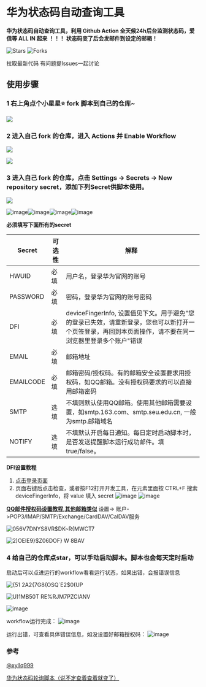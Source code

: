 # 华为状态码自动查询工具
**华为状态码自动查询工具，利用 Github Action 全天候24h后台监测状态码，爱信等 ALL IN 起来 ！！！**
**状态码变了后会发邮件到设定的邮箱！**

![Stars](https://img.shields.io/github/stars/zgzhengSEU/HWStatusCodeAutoQuery.svg)
![Forks](https://img.shields.io/github/forks/zgzhengSEU/HWStatusCodeAutoQuery.svg)

拉取最新代码
有问题提Issues一起讨论

## 使用步骤

### 1 右上角点个小星星⭐ fork 脚本到自己的仓库~
  
![](https://cdn.jsdelivr.net/gh/zgzhengSEU/imagebed/Image/202211111311139.png)

### 2 进入自己 fork 的仓库，进入 Actions 并 Enable Workflow

![](https://cdn.jsdelivr.net/gh/zgzhengSEU/imagebed/Image/202211102359648.png)

![](https://cdn.jsdelivr.net/gh/zgzhengSEU/imagebed/Image/202211110000533.png)

### 3 进入自己 fork 的仓库，点击 Settings -> Secrets -> New repository secret，添加下列Secret供脚本使用。

![](https://cdn.jsdelivr.net/gh/zgzhengSEU/imagebed/Image/202211110006864.png)

![image](https://user-images.githubusercontent.com/62554593/201380696-b589a2a7-223a-4d69-a98f-4bc1555cc790.png)![image](https://user-images.githubusercontent.com/62554593/201381403-f8581552-c8ad-4320-8c15-20dacae78dbd.png)![image](https://user-images.githubusercontent.com/62554593/202631834-500660e6-6c12-433d-b32b-e4930e8f07f5.png)![image](https://user-images.githubusercontent.com/62554593/201381681-15725535-18bd-415c-adb5-2f801989df45.png)

**必须填写下面所有的secret**

| Secret     |可选性 | 解释                                                                           |
| ---------- |------| ------------------------------------------------------------                    |
| HWUID      | 必填 | 用户名，登录华为官网的账号                                                       |
| PASSWORD   | 必填 | 密码，登录华为官网的账号密码                                                      |
| DFI        | 必填 | deviceFingerInfo, 设置值见下文。用于避免"您的登录已失效，请重新登录，您也可以新打开一个页签登录，再回到本页面操作，请不要在同一浏览器里登录多个账户"错误|
| EMAIL      | 必填 | 邮箱地址                                                                          |
| EMAILCODE  | 必填 | 邮箱密码/授权码。有的邮箱安全设置要求用授权码，如QQ邮箱。没有授权码要求的可以直接用邮箱密码 |
| SMTP       | 选填 | 不填则默认使用QQ邮箱。使用其他邮箱需要设置，如smtp.163.com、smtp.seu.edu.cn, 一般为smtp.邮箱域名 |
| NOTIFY     | 选填 | 不填默认开启每日通知。每日定时启动脚本时，是否发送提醒脚本运行成功邮件。填true/false。  |

**DFI设置教程** 
1. [点击登录页面](https://uniportal.huawei.com/uniportal/?redirect=https%3A%2F%2Fcareer.huawei.com%2Freccampportal%2Flogin_index.html%3Fredirect%3Dhttps%3A%2F%2Fcareer.huawei.com%2Freccampportal%2Fportal5%2Findex.html%3Fi%3D42881)
2. 页面右键后点击检查，或者按F12打开开发工具，在元素里面按 CTRL+F 搜索 deviceFingerInfo，将 value 填入 secret
![image](https://user-images.githubusercontent.com/62554593/202986664-03230976-41de-4618-a132-189e493725fb.png)
![image](https://user-images.githubusercontent.com/62554593/202988457-d83b972e-af32-46c8-9d6d-1570e559ecdc.png)


**[QQ邮件授权码设置教程,其他邮箱类似](https://service.mail.qq.com/cgi-bin/help?subtype=1&&no=1001256&&id=28)**
设置-> 账户->POP3/IMAP/SMTP/Exchange/CardDAV/CalDAV服务

![056V7DNYS8VR$DK~R{MWCT7](https://user-images.githubusercontent.com/62554593/201148676-796927c2-2e98-4208-8763-ca5bbefbf902.png)

![2)OEIE9}$Z06DOF} W 8BAV](https://user-images.githubusercontent.com/62554593/201148533-27fb2038-8588-49de-97b0-dac2f86d9565.png)


### 4 给自己的仓库点star，可以手动启动脚本。脚本也会每天定时启动

启动后可以点进运行的workflow看看运行状态，如果出错，会报错误信息

![{51 2A2{7G8{OSQ`E2$0(UP](https://user-images.githubusercontent.com/62554593/201295883-efe0d151-c1ff-4664-88cb-9e38ce1b65a3.png)

![U)1MB50T RE%RJM7PZCIANV](https://user-images.githubusercontent.com/62554593/201296693-c84aecce-c527-447c-8ba0-6e51580547c6.png)

![image](https://user-images.githubusercontent.com/62554593/201296761-85cd60af-7e72-4311-85e1-d0f2ac985600.png)

workflow运行完成：
![image](https://user-images.githubusercontent.com/62554593/201655891-34e20847-883b-4cbb-808a-cadc97d7643f.png)

运行出错，可查看具体错误信息，如没设置好邮箱授权码：
![image](https://user-images.githubusercontent.com/62554593/201655792-7991f696-dd24-4043-ac8e-c08d5085552f.png)


### 参考

[@xyllq999](https://github.com/xyllq999/HwStatusCode)

[华为状态码轮询脚本（说不定查着查着就变了）](https://www.nowcoder.com/discuss/1093196?channel=-1&source_id=discuss_terminal_discuss_history_nctrack&ncTraceId=0efae7191ce247278d93842b70441cc5.1009.16682407933417590)
